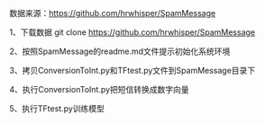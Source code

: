 数据来源：https://github.com/hrwhisper/SpamMessage

1、下载数据
git clone https://github.com/hrwhisper/SpamMessage

2、按照SpamMessage的readme.md文件提示初始化系统环境

3、拷贝ConversionToInt.py和TFtest.py文件到SpamMessage目录下

4、执行ConversionToInt.py把短信转换成数字向量

5、执行TFtest.py训练模型

